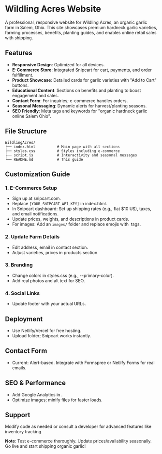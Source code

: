 # Wildling Acres Website

A professional, responsive website for Wildling Acres, an organic garlic farm in Salem, Ohio. This site showcases premium hardneck garlic varieties, farming processes, benefits, planting guides, and enables online retail sales with shipping.

## Features

- **Responsive Design**: Optimized for all devices.
- **E-Commerce Store**: Integrated Snipcart for cart, payments, and order fulfillment.
- **Product Showcase**: Detailed cards for garlic varieties with "Add to Cart" buttons.
- **Educational Content**: Sections on benefits and planting to boost engagement and sales.
- **Contact Form**: For inquiries; e-commerce handles orders.
- **Seasonal Messaging**: Dynamic alerts for harvest/planting seasons.
- **SEO Friendly**: Meta tags and keywords for "organic hardneck garlic online Salem Ohio".

## File Structure

```
WildlingAcres/
├── index.html          # Main page with all sections
├── styles.css          # Styles including e-commerce
├── script.js           # Interactivity and seasonal messages
└── README.md           # This guide
```

## Customization Guide

### 1. E-Commerce Setup
- Sign up at snipcart.com.
- Replace `[YOUR_SNIPCART_API_KEY]` in index.html.
- In Snipcart dashboard: Set up shipping rates (e.g., flat $10 US), taxes, and email notifications.
- Update prices, weights, and descriptions in product cards.
- For images: Add an `images/` folder and replace emojis with <img> tags.

### 2. Update Farm Details
- Edit address, email in contact section.
- Adjust varieties, prices in products section.

### 3. Branding
- Change colors in styles.css (e.g., --primary-color).
- Add real photos and alt text for SEO.

### 4. Social Links
- Update footer with your actual URLs.

## Deployment
- Use Netlify/Vercel for free hosting.
- Upload folder; Snipcart works instantly.

## Contact Form
- Current: Alert-based. Integrate with Formspree or Netlify Forms for real emails.

## SEO & Performance
- Add Google Analytics in <head>.
- Optimize images; minify files for faster loads.

## Support
Modify code as needed or consult a developer for advanced features like inventory tracking.

**Note**: Test e-commerce thoroughly. Update prices/availability seasonally. Go live and start shipping organic garlic!
